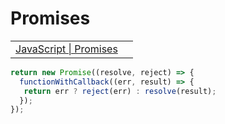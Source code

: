 # Promises

|  |  |
| :--- | :--- |
| [JavaScript \| Promises](https://www.geeksforgeeks.org/javascript-promises/) |  |

```javascript
return new Promise((resolve, reject) => {
  functionWithCallback((err, result) => {
   return err ? reject(err) : resolve(result);
  });
});
```

